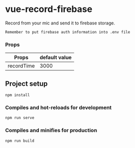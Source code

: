 # vue-record-firebase 

Record from your mic and send it to firebase storage.

`Remember to put firebase auth information into .env file`

### Props

Props | default value
--- | --- | 
recordTime | 3000


## Project setup
```
npm install
```

### Compiles and hot-reloads for development
```
npm run serve
```

### Compiles and minifies for production
```
npm run build
```
